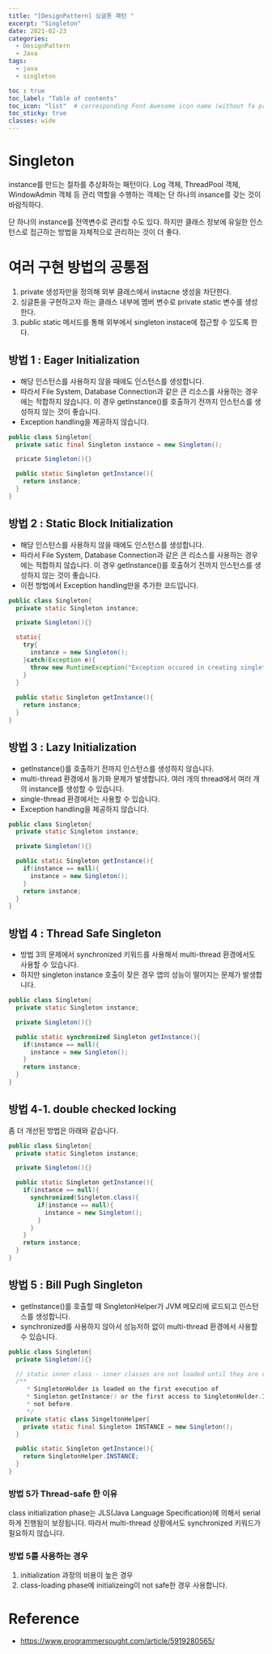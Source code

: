 ```yaml
---
title: "[DesignPattern] 싱글톤 패턴 "
excerpt: "Singleton"
date: 2021-02-23
categories:
  - DesignPattern
  - Java
tags:
  - java
  - singleton

toc : true
toc_label: "Table of contents"
toc_icon: "list"  # corresponding Font Awesome icon name (without fa prefix)
toc_sticky: true
classes: wide
---
```


# Singleton

instance를 만드는 절차를 추상화하는 패턴이다. Log 객체, ThreadPool 객체, WindowAdmin 객체 등 관리 역할을 수행하는 객체는 단 하나의 insance를 갖는 것이 바람직하다.  

단 하나의 instance를 전역변수로 관리할 수도 있다. 하지만 클래스 정보에 유일한 인스턴스로 접근하는 방법을 자체적으로 관리하는 것이 더 좋다.  

# 여러 구현 방법의 공통점

1. private 생성자만을 정의해 외부 클래스에서 instacne 생성을 차단한다.
1. 싱글톤을 구현하고자 하는 클래스 내부에 멤버 변수로 private static 변수를 생성한다.
1. public static 메서드를 통해 외부에서 singleton instace에 접근할 수 있도록 한다.  

## 방법 1 : Eager Initialization

- 해당 인스턴스를 사용하지 않을 때에도 인스턴스를 생성합니다.
- 따라서 File System, Database Connection과 같은 큰 리소스를 사용하는 경우에는 적합하지 않습니다. 이 경우 getInstance()를 호출하기 전까지 인스턴스를 생성하지 않는 것이 좋습니다.  
- Exception handling을 제공하지 않습니다.  

```java
public class Singleton{
  private satic final Singleton instance = new Singleton();

  pricate Singleton(){}

  public static Singleton getInstance(){
    return instance;
  }
}
```

## 방법 2 : Static Block Initialization

- 해당 인스턴스를 사용하지 않을 때에도 인스턴스를 생성합니다.
- 따라서 File System, Database Connection과 같은 큰 리소스를 사용하는 경우에는 적합하지 않습니다. 이 경우 getInstance()를 호출하기 전까지 인스턴스를 생성하지 않는 것이 좋습니다.  
- 이전 방법에서 Exception handling만을 추가한 코드입니다. 

```java
public class Singleton{
  private static Singleton instance;

  private Singleton(){}

  static{
    try{
      instance = new Singleton();
    }catch(Exception e){
      throw new RuntimeException("Exception occured in creating singleton instance");
    }
  }
  
  public static Singleton getInstance(){
    return instance;
  }
}
```

## 방법 3 : Lazy Initialization

- getInstance()를 호출하기 전까지 인스턴스를 생성하지 않습니다.
- multi-thread 환경에서 동기화 문제가 발생합니다. 여러 개의 thread에서 여러 개의 instance를 생성할 수 있습니다.
- single-thread 환경에서는 사용할 수 있습니다.  
- Exception handling을 제공하지 않습니다. 

```java
public class Singleton{
  private static Singleton instance;

  private Singleton(){}

  public static Singleton getInstance(){
    if(instance == null){
      instance = new Singleton();
    }
    return instance;
  }
}
```

## 방법 4 : Thread Safe Singleton

- 방법 3의 문제에서 synchronized 키워드를 사용해서 multi-thread 환경에서도 사용할 수 있습니다.
- 하지만 singleton instance 호출이 잦은 경우 앱의 성능이 떨어지는 문제가 발생합니다. 

```java
public class Singleton{
  private static Singleton instance;

  private Singleton(){}

  public static synchronized Singleton getInstance(){
    if(instance == null){
      instance = new Singleton();
    }
    return instance;
  }
}
```

## 방법 4-1. double checked locking

좀 더 개선된 방법은 아래와 같습니다.  

```java
public class Singleton{
  private static Singleton instance;

  private Singleton(){}

  public static Singleton getInstance(){
    if(instance == null){
      synchronized(Singleton.class){
        if(instance == null){
          instance = new Singleton();
        }
      }
    }
    return instance;
  }
}
```

## 방법 5 : Bill Pugh Singleton

- getInstance()를 호출할 때 SingletonHelper가 JVM 메모리에 로드되고 인스턴스를 생성합니다.
- synchronized를 사용하지 않아서 성능저하 없이 multi-thread 환경에서 사용할 수 있습니다. 

```java
public class Singleton{
  private Singleton(){}

  // static inner class - inner classes are not loaded until they are referenced.
  /**
     * SingletonHolder is loaded on the first execution of
     * Singleton.getInstance() or the first access to SingletonHolder.INSTANCE,
     * not before.
     */
  private static class SingeltonHelper{
    private static final Singleton INSTANCE = new Singleton();
  }

  public static Singleton getInstance(){
    return SingletonHelper.INSTANCE;
  }
}
```

### 방법 5가 Thread-safe 한 이유

class initialization phase는 JLS(Java Language Specification)에 의해서 serial하게 진행됨이 보장됩니다. 따라서 multi-thread 상황에서도  synchronized 키워드가 필요하지 않습니다.  

### 방법 5를 사용하는 경우

1. initialization 과정의 비용이 높은 경우
1. class-loading phase에 initializeing이 not safe한 경우 사용합니다.  

# Reference

- <https://www.programmersought.com/article/5919280565/>